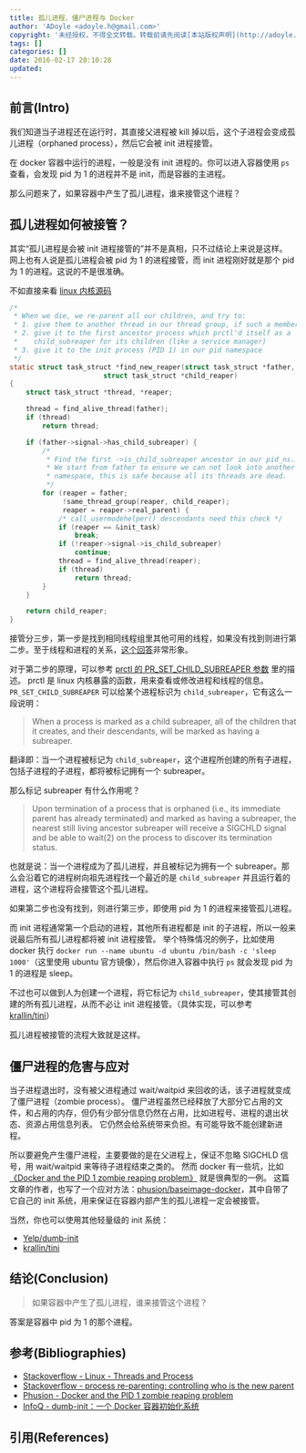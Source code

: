 ```yaml
---
title: 孤儿进程、僵尸进程与 Docker
author: 'ADoyle <adoyle.h@gmail.com>'
copyright: '未经授权，不得全文转载。转载前请先阅读[本站版权声明](http://adoyle.me/copyright)'
tags: []
categories: []
date: 2016-02-17 20:10:28
updated:
---
```



## 前言(Intro)

我们知道当子进程还在运行时，其直接父进程被 kill 掉以后，这个子进程会变成孤儿进程（orphaned process），然后它会被 init 进程接管。

在 docker 容器中运行的进程，一般是没有 init 进程的。你可以进入容器使用 `ps` 查看，会发现 pid 为 1 的进程并不是 init，而是容器的主进程。

那么问题来了，如果容器中产生了孤儿进程，谁来接管这个进程？

<!-- more -->

## 孤儿进程如何被接管？

其实“孤儿进程是会被 init 进程接管的”并不是真相，只不过结论上来说是这样。
网上也有人说是孤儿进程会被 pid 为 1 的进程接管，而 init 进程刚好就是那个 pid 为 1 的进程。这说的不是很准确。

不如直接来看 [linux 内核源码](https://github.com/torvalds/linux/blob/eae21770b4fed5597623aad0d618190fa60426ff/kernel/exit.c#L479)

```c
/*
 * When we die, we re-parent all our children, and try to:
 * 1. give them to another thread in our thread group, if such a member exists
 * 2. give it to the first ancestor process which prctl'd itself as a
 *    child_subreaper for its children (like a service manager)
 * 3. give it to the init process (PID 1) in our pid namespace
 */
static struct task_struct *find_new_reaper(struct task_struct *father,
                       struct task_struct *child_reaper)
{
    struct task_struct *thread, *reaper;

    thread = find_alive_thread(father);
    if (thread)
        return thread;

    if (father->signal->has_child_subreaper) {
        /*
         * Find the first ->is_child_subreaper ancestor in our pid_ns.
         * We start from father to ensure we can not look into another
         * namespace, this is safe because all its threads are dead.
         */
        for (reaper = father;
             !same_thread_group(reaper, child_reaper);
             reaper = reaper->real_parent) {
            /* call_usermodehelper() descendants need this check */
            if (reaper == &init_task)
                break;
            if (!reaper->signal->is_child_subreaper)
                continue;
            thread = find_alive_thread(reaper);
            if (thread)
                return thread;
        }
    }

    return child_reaper;
}
```

接管分三步，第一步是找到相同线程组里其他可用的线程，如果没有找到则进行第二步。至于线程和进程的关系，[这个回答][B1]非常形象。


对于第二步的原理，可以参考 [prctl 的 PR_SET_CHILD_SUBREAPER 参数](http://man7.org/linux/man-pages/man2/prctl.2.html) 里的描述。
prctl 是 linux 内核暴露的函数，用来查看或修改进程和线程的信息。`PR_SET_CHILD_SUBREAPER` 可以给某个进程标识为 `child_subreaper`，它有这么一段说明：

> When a process is marked as a child subreaper, all of the children
  that it creates, and their descendants, will be marked as
  having a subreaper.

翻译即：当一个进程被标记为 `child_subreaper`，这个进程所创建的所有子进程，包括子进程的子进程，都将被标记拥有一个 subreaper。

那么标记 subreaper 有什么作用呢？

> Upon termination of a process that is orphaned (i.e., its immediate parent has already terminated)
  and marked as having a subreaper, the nearest still living ancestor subreaper will receive a SIGCHLD
  signal and be able to wait(2) on the process to discover its termination status.

也就是说：当一个进程成为了孤儿进程，并且被标记为拥有一个 subreaper。那么会沿着它的进程树向祖先进程找一个最近的是 `child_subreaper` 并且运行着的进程，这个进程将会接管这个孤儿进程。

如果第二步也没有找到，则进行第三步，即使用 pid 为 1 的进程来接管孤儿进程。

而 init 进程通常第一个启动的进程，其他所有进程都是 init 的子进程，所以一般来说最后所有孤儿进程都将被 init 进程接管。
举个特殊情况的例子，比如使用 docker 执行 `docker run --name ubuntu -d ubuntu /bin/bash -c 'sleep 1000'`（这里使用 ubuntu 官方镜像），然后你进入容器中执行 `ps` 就会发现 pid 为 1 的进程是 sleep。

不过也可以做到人为创建一个进程，将它标记为 `child_subreaper`，使其接管其创建的所有孤儿进程，从而不必让 init 进程接管。（具体实现，可以参考 [krallin/tini][]）


孤儿进程被接管的流程大致就是这样。

## 僵尸进程的危害与应对

当子进程退出时，没有被父进程通过 wait/waitpid 来回收的话，该子进程就变成了僵尸进程（zombie process）。
僵尸进程虽然已经释放了大部分它占用的文件，和占用的内存，但仍有少部分信息仍然在占用，比如进程号、进程的退出状态、资源占用信息列表。
它仍然会给系统带来负担。有可能导致不能创建新进程。

所以要避免产生僵尸进程，主要要做的是在父进程上，保证不忽略 SIGCHLD 信号，用 wait/waitpid 来等待子进程结束之类的。
然而 docker 有一些坑，比如[《Docker and the PID 1 zombie reaping problem》][B3] 就是很典型的一例。
这篇文章的作者，也写了一个应对方法：[phusion/baseimage-docker][]，其中自带了它自己的 init 系统，用来保证在容器内部产生的孤儿进程一定会被接管。

当然，你也可以使用其他轻量级的 init 系统：

- [Yelp/dumb-init][]
- [krallin/tini][]

## 结论(Conclusion)

> 如果容器中产生了孤儿进程，谁来接管这个进程？

答案是容器中 pid 为 1 的那个进程。


## 参考(Bibliographies)
- [Stackoverflow - Linux - Threads and Process][B1]
- [Stackoverflow - process re-parenting: controlling who is the new parent][B2]
- [Phusion - Docker and the PID 1 zombie reaping problem][B3]
- [InfoQ - dumb-init：一个 Docker 容器初始化系统][B4]

## 引用(References)
[^1]: [][R1]


<!-- 以下是相关链接 -->

[R1]: <url> "备注"

[B1]: http://stackoverflow.com/a/9306150/4622308
[B2]: http://stackoverflow.com/questions/6476452/process-re-parenting-controlling-who-is-the-new-parent
[B3]: https://blog.phusion.nl/2015/01/20/docker-and-the-pid-1-zombie-reaping-problem/
[B4]: http://www.infoq.com/cn/news/2016/01/dumb-init-Docker

[Yelp/dumb-init]: https://github.com/Yelp/dumb-init
[krallin/tini]: https://github.com/krallin/tini
[phusion/baseimage-docker]: https://github.com/phusion/baseimage-docker
